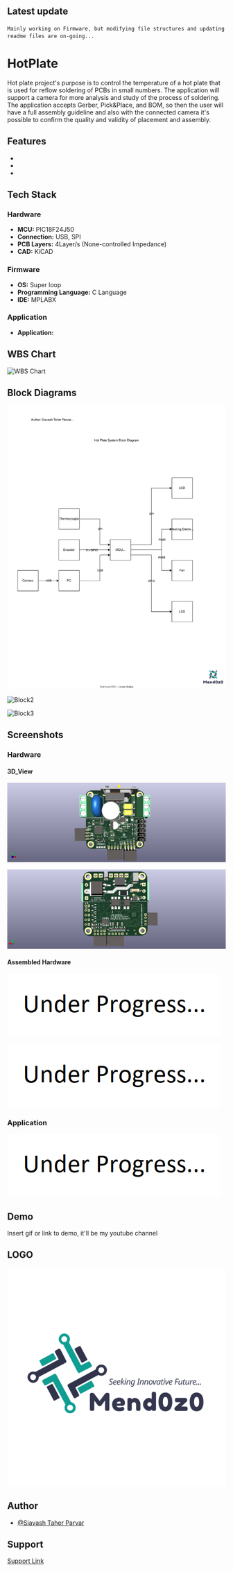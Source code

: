 
## Latest update


``
Mainly working on Firmware, but modifying file structures and updating readme files are on-going...
``


# HotPlate

Hot plate project's purpose is to control the temperature of a hot plate that is used for reflow soldering of PCBs in small numbers. The application
will support a camera for more analysis and study of the process of soldering. The application accepts Gerber, Pick&Place, and BOM, so then the 
user will have a full assembly guideline and also with the connected camera it's possible to confirm the quality and validity of placement and assembly.


## Features

- 
- 
- 


## Tech Stack

### Hardware

- **MCU:** PIC18F24J50
- **Connection:** USB, SPI
- **PCB Layers:** 4Layer/s (None-controlled Impedance)
- **CAD:** KiCAD

### Firmware

- **OS:** Super loop
- **Programming Language:** C Language
- **IDE:** MPLABX

### Application

- **Application:**







## WBS Chart

![WBS Chart](https://github.com/mend0z0/)


## Block Diagrams

![Block1](https://github.com/mend0z0/HotPlate/blob/main/Document/Block%20Diagrams/HotPlate-System%20BlockDiagram.drawio.svg)

![Block2](https://github.com/mend0z0/OfficeDisplay/tree/main/Document)

![Block3](https://github.com/mend0z0/OfficeDisplay/tree/main/Document)


## Screenshots

### Hardware

#### 3D_View

![3DView_Top_HotPlate](https://github.com/mend0z0/HotPlate/blob/main/Document/Hardware%20Screenshot/3D%20View/3DView_Top_HotPlate.png)

![3DView_Bottom_HotPlate](https://github.com/mend0z0/HotPlate/blob/main/Document/Hardware%20Screenshot/3D%20View/3DView_Bottom_HotPlate.png)
 
#### Assembled Hardware

![Hardware_Top_HotPlate](https://github.com/mend0z0/HotPlate/blob/main/Document/Hardware%20Screenshot/Hardware/Hardware_Top_HotPlate.png)

![Hardware_Bottom_HotPlate](https://github.com/mend0z0/HotPlate/blob/main/Document/Hardware%20Screenshot/Hardware/Hardware_Bottom_HotPlate.png)

### Application
![App Screenshot](https://github.com/mend0z0/E-Stationer/blob/main/Document/Applicaiton%20Screenshot/Application-Page-First.png)


## Demo

Insert gif or link to demo, it'll be my youtube channel

## LOGO

![Logo](https://github.com/mend0z0/HotPlate/blob/main/LOGO.png)


## Author

- [@Siavash Taher Parvar](https://www.linkedin.com/in/mend0z0)


## Support

[Support Link](https://github.com/sponsors/mend0z0)